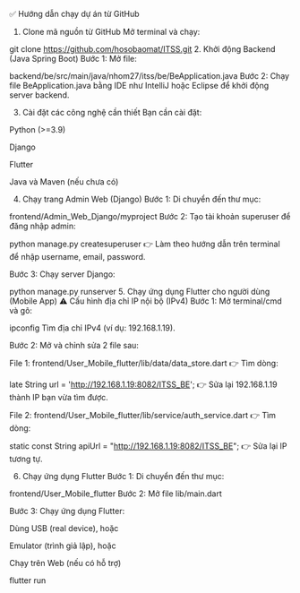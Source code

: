 ✅ Hướng dẫn chạy dự án từ GitHub
1. Clone mã nguồn từ GitHub
Mở terminal và chạy:

git clone https://github.com/hosobaomat/ITSS.git
2. Khởi động Backend (Java Spring Boot)
Bước 1: Mở file:

backend/be/src/main/java/nhom27/itss/be/BeApplication.java
Bước 2: Chạy file BeApplication.java bằng IDE như IntelliJ hoặc Eclipse để khởi động server backend.

3. Cài đặt các công nghệ cần thiết
Bạn cần cài đặt:

Python (>=3.9)

Django

Flutter

Java và Maven (nếu chưa có)

4. Chạy trang Admin Web (Django)
Bước 1: Di chuyển đến thư mục:

frontend/Admin_Web_Django/myproject
Bước 2: Tạo tài khoản superuser để đăng nhập admin:

python manage.py createsuperuser
👉 Làm theo hướng dẫn trên terminal để nhập username, email, password.

Bước 3: Chạy server Django:

python manage.py runserver
5. Chạy ứng dụng Flutter cho người dùng (Mobile App)
⚠️ Cấu hình địa chỉ IP nội bộ (IPv4)
Bước 1: Mở terminal/cmd và gõ:

ipconfig
Tìm địa chỉ IPv4 (ví dụ: 192.168.1.19).

Bước 2: Mở và chỉnh sửa 2 file sau:

File 1:
frontend/User_Mobile_flutter/lib/data/data_store.dart
👉 Tìm dòng:

late String url = 'http://192.168.1.19:8082/ITSS_BE';
👉 Sửa lại 192.168.1.19 thành IP bạn vừa tìm được.

File 2:
frontend/User_Mobile_flutter/lib/service/auth_service.dart
👉 Tìm dòng:

static const String apiUrl = "http://192.168.1.19:8082/ITSS_BE";
👉 Sửa lại IP tương tự.

6. Chạy ứng dụng Flutter
Bước 1: Di chuyển đến thư mục:

frontend/User_Mobile_flutter
Bước 2: Mở file lib/main.dart

Bước 3: Chạy ứng dụng Flutter:

Dùng USB (real device), hoặc

Emulator (trình giả lập), hoặc

Chạy trên Web (nếu có hỗ trợ)

flutter run
